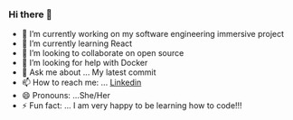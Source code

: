 ### Hi there 👋

- 🔭 I’m currently working on my software engineering immersive project
- 🌱 I’m currently learning React
- 👯 I’m looking to collaborate on open source
- 🤔 I’m looking for help with Docker
- 💬 Ask me about ... My latest commit
- 📫 How to reach me: ... [Linkedin](https://www.linkedin.com/in/tishtanya-shaw/)
- 😄 Pronouns: ...She/Her
- ⚡ Fun fact: ... I am very happy to be learning how to code!!!

